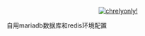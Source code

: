 
<p align="center">
  <a href="https://nginx-3.frp.chrelyonly.cn" target="_blank">
    <img alt="chrelyonly!" src="https://nginx-3.frp.chrelyonly.cn/moe-counter-api/@chrelyonly?name=chrelyonly&theme=rule34&padding=7&offset=0&align=top&scale=1&pixelated=1&darkmode=auto">
  </a>
</p>


自用mariadb数据库和redis环境配置
